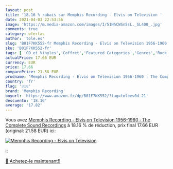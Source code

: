 ```yaml
---
layout: post
title: '18.16 % rabais sur Memphis Recording - Elvis on Television '
date: 2021-04-03 22:53:56
image: 'https://m.media-amazon.com/images/I/51NhCWSn5sL._SL400_.jpg'
comments: true
category: ofertas
author: 'tole.es'
slug: 'B01F7KK552-fr Memphis Recording - Elvis on Television 1956-1960 : The...'
sku: 'B01F7KK552-fr'
tags: [ 'CD et Vinyles','Coffret','Featured Categories','Genres','Rock','Rock n Roll','Rock rétro','memphis recording', ]
actualPrice: 17.66 EUR
currency: EUR
price: 17.66
comparePrice: 21.58 EUR
prodname: 'Memphis Recording - Elvis on Television 1956-1960 : The Complete Sound Recordings'
country: 'fr'
flag: '🇫🇷'
brand: 'Memphis Recording'
buyurl: 'https://www.amazon.fr/dp/B01F7KK552/?tag=tolees0d-21'
descuento: '18.16'
average: '17.82'
---
```


Vous avez [Memphis Recording - Elvis on Television 1956-1960 : The Complete Sound Recordings](https://www.amazon.fr/dp/B01F7KK552/?tag=tolees0d-21)  à  18.16 % de réduction, prix final  17.66 EUR (original: 21.58 EUR) ici:

[![Memphis Recording - Elvis on Television ](https://m.media-amazon.com/images/I/51NhCWSn5sL._SL400_.jpg)](https://www.amazon.fr/dp/B01F7KK552/?tag=tolees0d-21)

ℹ️:


[🛒 Achetez-le maintenant!!](https://www.amazon.fr/dp/B01F7KK552/?tag=tolees0d-21)
